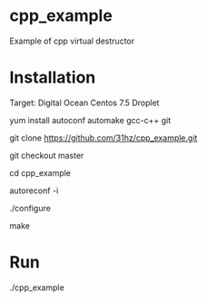 # cpp_example
Example of cpp virtual destructor

# Installation
Target: Digital Ocean Centos 7.5 Droplet

yum install autoconf automake gcc-c++ git

git clone https://github.com/31hz/cpp_example.git

git checkout master

cd cpp_example

autoreconf -i

./configure

make

# Run
./cpp_example

